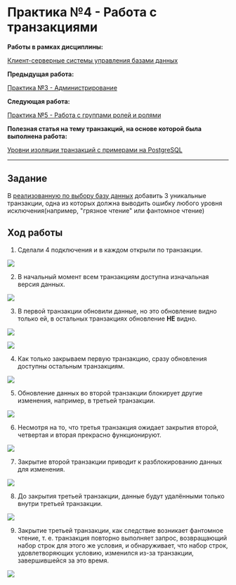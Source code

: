 # Практика №4 - Работа с транзакциями

**Работы в рамках дисциплины:**

[Клиент-серверные системы управления базами данных](../README.md) 

**Предыдущая работа:**

[Практика №3 - Администрирование](./Практика%20№3%20-%20Администрирование.md) 

**Следующая работа:**

[Практика №5 - Работа с группами ролей и ролями](./Практика%20№5%20-%20Работа%20с%20группами%20ролей%20и%20ролями.md)

**Полезная статья на тему транзакций, на основе которой была выполнена работа:**

[Уровни изоляции транзакций с примерами на PostgreSQL](https://m.habr.com/ru/post/317884/)

---

## Задание

В [реализованную по выбору базу данных](./Практика%20№3%20-%20Администрирование.md) добавить 3 уникальные транзакции, одна из которых должна выводить ошибку любого уровня исключения(например, "грязное чтение" или фантомное чтение)

## Ход работы

1. Сделали 4 подключения и в каждом открыли по транзакции.

![](../image/p4-1.png)

2. В начальный момент всем транзакциям доступна изначальная версия данных.

![](../image/p4-2.png)

3. В первой транзакции обновили данные, но это обновление видно только ей, в остальных транзакциях обновление **НЕ** видно.

![](../image/p4-3.png)

![](../image/p4-4.png)

4. Как только закрываем первую транзакцию, сразу обновления доступны остальным транзакциям.

![](../image/p4-5.png)

5. Обновление данных во второй транзакции блокирует другие изменения, например, в третьей транзакции.

![](../image/p4-6.png)

6. Несмотря на то, что третья транзакция ожидает закрытия второй, четвертая и вторая прекрасно функционируют.

![](../image/p4-7.png)

7. Закрытие второй транзакции приводит к разблокированию данных для изменения.

![](../image/p4-8.png)

8. До закрытия третьей транзакции, данные будут удалёнными только внутри третьей транзакции. 

![](../image/p4-9.png)

9.  Закрытие третьей транзакции, как следствие возникает фантомное чтение, т. е. транзакция повторно выполняет запрос, возвращающий набор строк для этого же условия, и обнаруживает, что набор строк, удовлетворяющих условию, изменился из-за транзакции, завершившейся за это время.

![](../image/p4-10.png)
